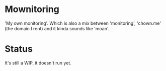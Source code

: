 # Mownitoring

'My own monitoring'. Which is also a mix between 'monitoring',
'chown.me' (the domain I rent) and it kinda sounds like 'moan'.

# Status

It's still a WIP, it doesn't run yet.
